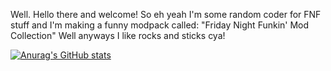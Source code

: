 Well.
Hello there and welcome!
So eh yeah I'm some random coder for FNF stuff and I'm making a funny modpack called: "Friday Night Funkin' Mod Collection"
Well anyways I like rocks and sticks
cya!

[![Anurag's GitHub stats](https://github-readme-stats.vercel.app/api?username=LEON-BROTHER)](https://github.com/anuraghazra/github-readme-stats)

